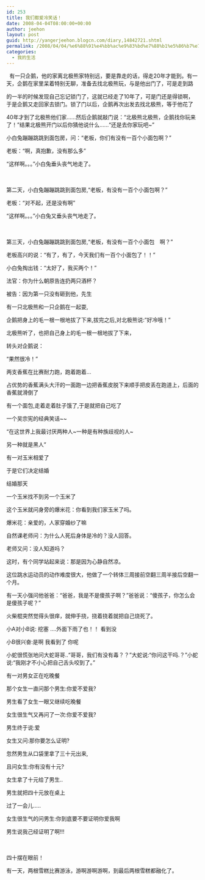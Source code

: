 ```yaml
---
id: 253
title: 我们都爱冷笑话！
date: 2008-04-04T08:00:00+00:00
author: jeehon
layout: post
guid: http://yangerjeehon.blogcn.com/diary,14842721.shtml
permalink: /2008/04/04/%e6%88%91%e4%bb%ac%e9%83%bd%e7%88%b1%e5%86%b7%e7%ac%91%e8%af%9d%ef%bc%81/
categories:
  - 我的生活
---
```

&nbsp; 有一只企鹅，他的家离北极熊家特别远，要是靠走的话，得走20年才能到。有一天，企鹅在家里呆着特别无聊，准备去找北极熊玩，与是他出门了，可是走到路
  
的一半的时候发现自己忘记锁门了，这就已经走了10年了，可是门还是得锁啊，于是企鹅又走回家去锁门。锁了门以后，企鹅再次出发去找北极熊，等于他花了
  
40年才到了北极熊他们家……然后企鹅就敲门说：“北极熊北极熊，企鹅找你玩来了！”结果北极熊开门以后你猜他说什么……“还是去你家玩吧~”

小白兔蹦蹦跳跳到面包房，问：“老板，你们有没有一百个小面包啊？”
  
  
老板：“啊，真抱歉，没有那么多”
  
  
“这样啊。。。”小白兔垂头丧气地走了。
  
　　　　
  
  
第二天，小白兔蹦蹦跳跳到面包房,“老板，有没有一百个小面包啊？”
  
  
老板：“对不起，还是没有啊”
  
  
“这样啊。。。”小白兔又垂头丧气地走了。
  
　　　　
  
  
第三天，小白兔蹦蹦跳跳到面包房,“老板，有没有一百个小面包　啊？”
  
  
老板高兴的说：“有了，有了，今天我们有一百个小面包了！！”
  
  
小白兔掏出钱：“太好了，我买两个！”

法官：你为什么朝原告连扔两只酒杯？
  
  
被告：因为第一只没有砸到他，先生

有一只北极熊和一只企鹅在一起耍,
  
  
企鹅把身上的毛一根一根地拔了下来,拔完之后,对北极熊说:&#8221;好冷哦！”
  
  
北极熊听了，也把自己身上的毛一根一根地拔了下来，
  
  
转头对企鹅说：
  
  
“果然很冷！”

两支香蕉在比赛耐力跑，跑着跑着&#8230;
  
  
占优势的香蕉满头大汗的一面跑一边把香蕉皮脱下来顺手把皮丢在跑道上，后面的香蕉就滑倒了

有一个面包,走着走着肚子饿了,于是就把自己吃了

一个吴宗宪的经典笑话~~
  
  
“在这世界上我最讨厌两种人~一种是有种族歧视的人~
  
  
另一种就是黑人”

有一对玉米相爱了
  
  
于是它们决定结婚
  
  
结婚那天
  
  
一个玉米找不到另一个玉米了
  
  
这个玉米就问身旁的爆米花：你看到我们家玉米了吗。
  
  
爆米花：亲爱的，人家穿婚纱了嘛

自然课老师问：为什么人死后身体是冷的？没人回答。
  
  
老师又问：没人知道吗？
  
  
这时，有个同学站起来说：那是因为心静自然凉。

这位跳水运动员的动作难度很大，他做了一个转体三周接前空翻三周半接后空翻一个月。

有一天小强问他爸爸：“爸爸，我是不是傻孩子啊？”爸爸说：“傻孩子，你怎么会是傻孩子呢？”

火柴棍突然觉得头很痒，就伸手挠，挠着挠着就把自己烧死了。

小A对小B说: 挖塞 &#8230;.外面下雨了也！！ 看到没
  
  
小B很兴奋:是啊 我看到了 你呢

小蛇很慌张地问大蛇哥哥..“哥哥，我们有没有毒？？”大蛇说:“你问这干吗.？”小蛇说:“我刚才不小心把自己舌头咬到了。”

有一对男女正在吃晚餐
  
  
那个女生一直问那个男生:你爱不爱我?
  
  
男生看了女生一眼又继续吃晚餐
  
  
女生很生气又再问了一次:你爱不爱我?
  
  
男生终于说:爱
  
  
女生又问:那你要怎么证明?
  
  
忽然男生从口袋里拿了三十元出来,
  
  
且问女生:你有没有十元?
  
  
女生拿了十元给了男生..
  
  
男生就把四十元放在桌上
  
  
过了一会儿&#8230;..
  
  
女生很生气的问男生:你到底要不要证明你爱我啊
  
  
男生说我己经证明了啊!!!
  
  
　　　　　　
  
  
四十摆在眼前！

有一天，两根雪糕比赛游泳，游啊游啊游啊，到最后两根雪糕都融化了。
